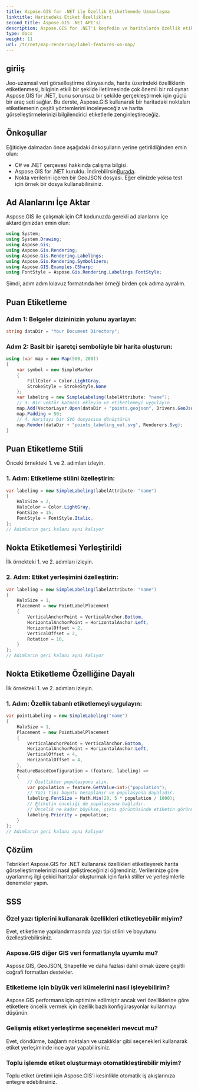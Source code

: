 ```yaml
---
title: Aspose.GIS for .NET ile Özellik Etiketlemede Uzmanlaşma
linktitle: Haritadaki Etiket Özellikleri
second_title: Aspose.GIS .NET API'si
description: Aspose.GIS for .NET'i keşfedin ve haritalarda özellik etiketleme sanatında ustalaşın. Jeo-uzaysal görselleştirmelerinizi zahmetsizce geliştirin. #Aspose #GIS
type: docs
weight: 11
url: /tr/net/map-rendering/label-features-on-map/
---
```

## giriiş
Jeo-uzamsal veri görselleştirme dünyasında, harita üzerindeki özelliklerin etiketlenmesi, bilginin etkili bir şekilde iletilmesinde çok önemli bir rol oynar. Aspose.GIS for .NET, bunu sorunsuz bir şekilde gerçekleştirmek için güçlü bir araç seti sağlar. Bu derste, Aspose.GIS kullanarak bir haritadaki noktaları etiketlemenin çeşitli yöntemlerini inceleyeceğiz ve harita görselleştirmelerinizi bilgilendirici etiketlerle zenginleştireceğiz.
## Önkoşullar
Eğiticiye dalmadan önce aşağıdaki önkoşulların yerine getirildiğinden emin olun:
- C# ve .NET çerçevesi hakkında çalışma bilgisi.
-  Aspose.GIS for .NET kuruldu. İndirebilirsin[Burada](https://releases.aspose.com/gis/net/).
- Nokta verilerini içeren bir GeoJSON dosyası. Eğer elinizde yoksa test için örnek bir dosya kullanabilirsiniz.
## Ad Alanlarını İçe Aktar
Aspose.GIS ile çalışmak için C# kodunuzda gerekli ad alanlarını içe aktardığınızdan emin olun:
```csharp
using System;
using System.Drawing;
using Aspose.Gis;
using Aspose.Gis.Rendering;
using Aspose.Gis.Rendering.Labelings;
using Aspose.Gis.Rendering.Symbolizers;
using Aspose.GIS.Examples.CSharp;
using FontStyle = Aspose.Gis.Rendering.Labelings.FontStyle;
```
Şimdi, adım adım kılavuz formatında her örneği birden çok adıma ayıralım.
##  Puan Etiketleme

### Adım 1: Belgeler dizininizin yolunu ayarlayın:
```csharp
string dataDir = "Your Document Directory";
```
### Adım 2: Basit bir işaretçi sembolüyle bir harita oluşturun:
```csharp
using (var map = new Map(500, 200))
{
    var symbol = new SimpleMarker
    {
        FillColor = Color.LightGray,
        StrokeStyle = StrokeStyle.None
    };
    var labeling = new SimpleLabeling(labelAttribute: "name");
    // 3. Bir vektör katmanı ekleyin ve etiketlemeyi uygulayın
    map.Add(VectorLayer.Open(dataDir + "points.geojson", Drivers.GeoJson), symbol, labeling);
    map.Padding = 50;
    // 4. Haritayı bir SVG dosyasına dönüştürün
    map.Render(dataDir + "points_labeling_out.svg", Renderers.Svg);
}
```
## Puan Etiketleme Stili

Önceki örnekteki 1. ve 2. adımları izleyin.

### 1. Adım: Etiketleme stilini özelleştirin:
```csharp
var labeling = new SimpleLabeling(labelAttribute: "name")
{
    HaloSize = 2,
    HaloColor = Color.LightGray,
    FontSize = 15,
    FontStyle = FontStyle.Italic,
};
// Adımların geri kalanı aynı kalıyor
```
## Nokta Etiketlemesi Yerleştirildi

İlk örnekteki 1. ve 2. adımları izleyin.
### 2. Adım: Etiket yerleşimini özelleştirin:
```csharp
var labeling = new SimpleLabeling(labelAttribute: "name")
{
    HaloSize = 1,
    Placement = new PointLabelPlacement
    {
        VerticalAnchorPoint = VerticalAnchor.Bottom,
        HorizontalAnchorPoint = HorizontalAnchor.Left,
        HorizontalOffset = 2,
        VerticalOffset = 2,
        Rotation = 10,
    }
};
// Adımların geri kalanı aynı kalıyor
```
## Nokta Etiketleme Özelliğine Dayalı

İlk örnekteki 1. ve 2. adımları izleyin.

### 1. Adım: Özellik tabanlı etiketlemeyi uygulayın:
```csharp
var pointLabeling = new SimpleLabeling("name")
{
    HaloSize = 1,
    Placement = new PointLabelPlacement
    {
        VerticalAnchorPoint = VerticalAnchor.Bottom,
        HorizontalAnchorPoint = HorizontalAnchor.Left,
        VerticalOffset = 4,
        HorizontalOffset = 4,
    },
    FeatureBasedConfiguration = (feature, labeling) =>
    {
        // Özellikten popülasyonu alın.
        var population = feature.GetValue<int>("population");
        // Yazı tipi boyutu hesaplanır ve popülasyona dayalıdır.
        labeling.FontSize = Math.Min(20, 5 * population / 1000);
        // Etiketin önceliği de popülasyona bağlıdır.
        // Öncelik ne kadar büyükse, çıktı görüntüsünde etiketin görünme olasılığı da o kadar yüksektir.
        labeling.Priority = population;
    }
};
// Adımların geri kalanı aynı kalıyor
```
## Çözüm
Tebrikler! Aspose.GIS for .NET kullanarak özellikleri etiketleyerek harita görselleştirmelerinizi nasıl geliştireceğinizi öğrendiniz. Verilerinize göre uyarlanmış ilgi çekici haritalar oluşturmak için farklı stiller ve yerleşimlerle denemeler yapın.
## SSS
### Özel yazı tiplerini kullanarak özellikleri etiketleyebilir miyim?
Evet, etiketleme yapılandırmasında yazı tipi stilini ve boyutunu özelleştirebilirsiniz.
### Aspose.GIS diğer GIS veri formatlarıyla uyumlu mu?
Aspose.GIS, GeoJSON, Shapefile ve daha fazlası dahil olmak üzere çeşitli coğrafi formatları destekler.
### Etiketleme için büyük veri kümelerini nasıl işleyebilirim?
Aspose.GIS performans için optimize edilmiştir ancak veri özelliklerine göre etiketlere öncelik vermek için özellik bazlı konfigürasyonlar kullanmayı düşünün.
### Gelişmiş etiket yerleştirme seçenekleri mevcut mu?
Evet, döndürme, bağlantı noktaları ve uzaklıklar gibi seçenekleri kullanarak etiket yerleşiminde ince ayar yapabilirsiniz.
### Toplu işlemde etiket oluşturmayı otomatikleştirebilir miyim?
Toplu etiket üretimi için Aspose.GIS'i kesinlikle otomatik iş akışlarınıza entegre edebilirsiniz.